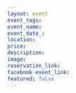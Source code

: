```yaml
---
layout: event
event_tags:
event_name:
event_date_:
location:
price:
description:
image:
reservation_link:
facebook-event_link:
featured: false
---
```


